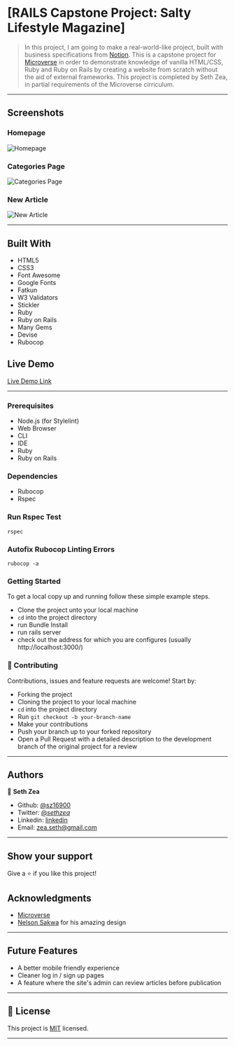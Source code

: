 # [RAILS Capstone Project: Salty Lifestyle Magazine]

> In this project, I am going to make a real-world-like project, built with business specifications from [Notion](https://www.notion.so/Lifestyle-articles-b82a5f10122b4cec924cd5d4a6cf7561). This is a capstone project for [Microverse](https://www.microverse.org/) in order to demonstrate knowledge of vanilla HTML/CSS, Ruby and Ruby on Rails by creating a website from scratch without the aid of external frameworks. This project is completed by Seth Zea, in partial requirements of the Microverse cirriculum. 

---

## Screenshots

### Homepage
![Homepage](https://github.com/sz16900/rails-capstone/blob/development/app/assets/images/homepage.png?raw=true)

### Categories Page
![Categories Page](https://github.com/sz16900/rails-capstone/blob/development/app/assets/images/categories.png?raw=true)

### New Article
![New Article](https://github.com/sz16900/rails-capstone/blob/development/app/assets/images/writearticle.png?raw=true)


---


## Built With

- HTML5
- CSS3
- Font Awesome
- Google Fonts
- Fatkun
- W3 Validators
- Stickler
- Ruby
- Ruby on Rails
- Many Gems
- Devise
- Rubocop

## Live Demo

[Live Demo Link](https://raw.githack.com/sz16900/sneakers-shop-capstone/final-details/index.html)

---


### Prerequisites

- Node.js (for Stylelint)
- Web Browser
- CLI
- IDE
- Ruby
- Ruby on Rails

### Dependencies

- Rubocop
- Rspec

### Run Rspec Test

`rspec`

### Autofix Rubocop Linting Errors

`rubocop -a`

### Getting Started

To get a local copy up and running follow these simple example steps.
- Clone the project unto your local machine
- `cd` into the project directory
- run Bundle Install
- run rails server
- check out the address for which you are configures (usually http://localhost:3000/)

### 🤝 Contributing

Contributions, issues and feature requests are welcome! Start by:
* Forking the project
* Cloning the project to your local machine
* `cd` into the project directory
* Run `git checkout -b your-branch-name`
* Make your contributions
* Push your branch up to your forked repository
* Open a Pull Request with a detailed description to the development branch of the original project for a review

---

## Authors

👤 **Seth Zea**

- Github: [@sz16900](https://github.com/sz16900)
- Twitter: [@_sethzea_](https://twitter.com/_sethzea_)
- Linkedin: [linkedin](https://www.linkedin.com/in/seth-zea-9481a8148/)
- Email: zea.seth@gmail.com

---

## Show your support

Give a ⭐️ if you like this project!

## Acknowledgments

- [Microverse](https://microverse.org)
- [Nelson Sakwa](https://www.behance.net/gallery/14554909/liFEsTlye-Mobile-version) for his amazing design 

---

## Future Features

- A better mobile friendly experience 
- Cleaner log in / sign up pages
- A feature where the site's admin can review articles before publication

---

## 📝 License

This project is [MIT](lic.url) licensed.

---
